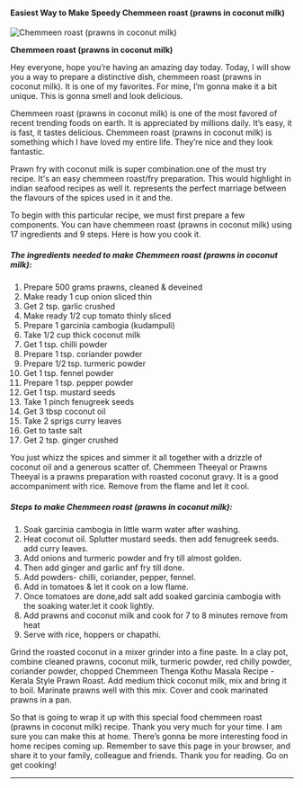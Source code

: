             

#### Easiest Way to Make Speedy Chemmeen roast (prawns in coconut milk)

![Chemmeen roast (prawns in coconut milk)](https://img-global.cpcdn.com/recipes/d3f5e33b2ce73085/751x532cq70/chemmeen-roast-prawns-in-coconut-milk-recipe-main-photo.jpg)

**Chemmeen roast (prawns in coconut milk)**

Hey everyone, hope you’re having an amazing day today. Today, I will show you a way to prepare a distinctive dish, chemmeen roast (prawns in coconut milk). It is one of my favorites. For mine, I’m gonna make it a bit unique. This is gonna smell and look delicious.

Chemmeen roast (prawns in coconut milk) is one of the most favored of recent trending foods on earth. It is appreciated by millions daily. It’s easy, it is fast, it tastes delicious. Chemmeen roast (prawns in coconut milk) is something which I have loved my entire life. They’re nice and they look fantastic.

Prawn fry with coconut milk is super combination.one of the must try recipe. It's an easy chemmeen roast/fry preparation. This would highlight in indian seafood recipes as well it. represents the perfect marriage between the flavours of the spices used in it and the.

To begin with this particular recipe, we must first prepare a few components. You can have chemmeen roast (prawns in coconut milk) using 17 ingredients and 9 steps. Here is how you cook it.

##### The ingredients needed to make Chemmeen roast (prawns in coconut milk):

1.  Prepare 500 grams prawns, cleaned & deveined
2.  Make ready 1 cup onion sliced thin
3.  Get 2 tsp. garlic crushed
4.  Make ready 1/2 cup tomato thinly sliced
5.  Prepare 1 garcinia cambogia (kudampuli)
6.  Take 1/2 cup thick coconut milk
7.  Get 1 tsp. chilli powder
8.  Prepare 1 tsp. coriander powder
9.  Prepare 1/2 tsp. turmeric powder
10.  Get 1 tsp. fennel powder
11.  Prepare 1 tsp. pepper powder
12.  Get 1 tsp. mustard seeds
13.  Take 1 pinch fenugreek seeds
14.  Get 3 tbsp coconut oil
15.  Take 2 sprigs curry leaves
16.  Get to taste salt
17.  Get 2 tsp. ginger crushed

You just whizz the spices and simmer it all together with a drizzle of coconut oil and a generous scatter of. Chemmeen Theeyal or Prawns Theeyal is a prawns preparation with roasted coconut gravy. It is a good accompaniment with rice. Remove from the flame and let it cool.

##### Steps to make Chemmeen roast (prawns in coconut milk):

1.  Soak garcinia cambogia in little warm water after washing.
2.  Heat coconut oil. Splutter mustard seeds. then add fenugreek seeds. add curry leaves.
3.  Add onions and turmeric powder and fry till almost golden.
4.  Then add ginger and garlic anf fry till done.
5.  Add powders- chilli, coriander, pepper, fennel.
6.  Add in tomatoes & let it cook on a low flame.
7.  Once tomatoes are done,add salt add soaked garcinia cambogia with the soaking water.let it cook lightly.
8.  Add prawns and coconut milk and cook for 7 to 8 minutes remove from heat
9.  Serve with rice, hoppers or chapathi.

Grind the roasted coconut in a mixer grinder into a fine paste. In a clay pot, combine cleaned prawns, coconut milk, turmeric powder, red chilly powder, coriander powder, chopped Chemmeen Thenga Kothu Masala Recipe - Kerala Style Prawn Roast. Add medium thick coconut milk, mix and bring it to boil. Marinate prawns well with this mix. Cover and cook marinated prawns in a pan.

So that is going to wrap it up with this special food chemmeen roast (prawns in coconut milk) recipe. Thank you very much for your time. I am sure you can make this at home. There’s gonna be more interesting food in home recipes coming up. Remember to save this page in your browser, and share it to your family, colleague and friends. Thank you for reading. Go on get cooking!

* * *